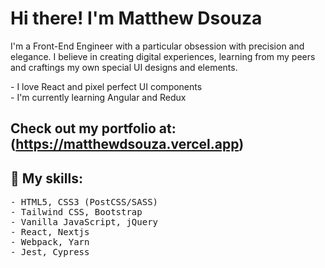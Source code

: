 # Hi there! I'm Matthew Dsouza

I'm a Front-End Engineer with a particular obsession with precision and elegance. I believe in creating digital experiences, learning from my peers and craftings my own special UI designs and elements.

<p>
- I love React and pixel perfect UI components<br/>
- I'm currently learning Angular and Redux
</p>

## Check out my portfolio at: (https://matthewdsouza.vercel.app)

## :rocket: My skills:

<pre>
- HTML5, CSS3 (PostCSS/SASS)
- Tailwind CSS, Bootstrap
- Vanilla JavaScript, jQuery
- React, Nextjs
- Webpack, Yarn
- Jest, Cypress
</pre>
